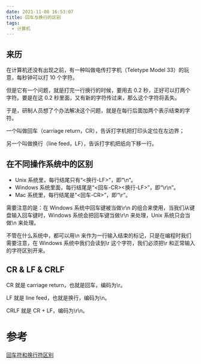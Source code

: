```yaml
---
date: 2021-11-08 16:53:07
title: 回车与换行的区别
tags:
  - 计算机
---
```


## 来历

在计算机还没有出现之前，有一种叫做电传打字机（Teletype Model 33）的玩意，每秒钟可以打 10 个字符。

但是它有一个问题，就是打完一行换行的时候，要用去 0.2 秒，正好可以打两个字符。要是在这 0.2 秒里面，又有新的字符传过来，那么这个字符将丢失。

于是，研制人员想了个办法解决这个问题，就是在每行后面加两个表示结束的字符。

一个叫做回车（carriage return，CR），告诉打字机把打印头定位在左边界；

另一个叫做换行（line feed，LF），告诉打字机把纸向下移一行。

## 在不同操作系统中的区别

- Unix 系统里，每行结尾只有“<换行-LF>”，即“\n”。
- Windows 系统里面，每行结尾是“<回车-CR><换行-LF>”，即“\r\n”。
- Mac 系统里，每行结尾是“<回车-CR>”，即“\r”。

需要注意的是：在 Windows 系统中回车键被当做\r\n 的组合来使用，当我们从键盘输入回车键时，Windows 系统会把回车键当做\r\n 来处理，Unix 系统只会当做\n 来处理。

不管在什么系统中，都可以用\n 来作为一行输入结束的标记，只是在编程时我们需要注意，在 Windows 系统中我们会读到\r 这个字符，我们必须把\r 和正常输入的字符区别开来。

## CR & LF & CRLF

CR 就是 carriage return，也就是回车，编码为\r。

LF 就是 line feed，也就是换行，编码为\n。

CRLF 就是 CR + LF，编码为\r\n。

# 参考

[回车符和换行符区别](https://www.cnblogs.com/utank/p/4347059.html)
